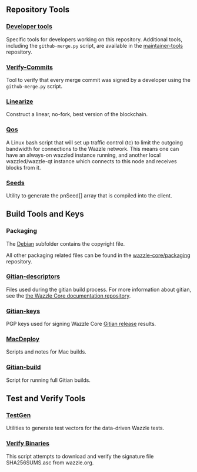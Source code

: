 Repository Tools
---------------------

### [Developer tools](/contrib/devtools) ###
Specific tools for developers working on this repository.
Additional tools, including the `github-merge.py` script, are available in the [maintainer-tools](https://github.com/wazzle-core/wazzle-maintainer-tools) repository.

### [Verify-Commits](/contrib/verify-commits) ###
Tool to verify that every merge commit was signed by a developer using the `github-merge.py` script.

### [Linearize](/contrib/linearize) ###
Construct a linear, no-fork, best version of the blockchain.

### [Qos](/contrib/qos) ###

A Linux bash script that will set up traffic control (tc) to limit the outgoing bandwidth for connections to the Wazzle network. This means one can have an always-on wazzled instance running, and another local wazzled/wazzle-qt instance which connects to this node and receives blocks from it.

### [Seeds](/contrib/seeds) ###
Utility to generate the pnSeed[] array that is compiled into the client.

Build Tools and Keys
---------------------

### Packaging ###
The [Debian](/contrib/debian) subfolder contains the copyright file.

All other packaging related files can be found in the [wazzle-core/packaging](https://github.com/wazzle-core/packaging) repository.

### [Gitian-descriptors](/contrib/gitian-descriptors) ###
Files used during the gitian build process. For more information about gitian, see the [the Wazzle Core documentation repository](https://github.com/wazzle-core/docs).

### [Gitian-keys](/contrib/gitian-keys)
PGP keys used for signing Wazzle Core [Gitian release](/doc/release-process.md) results.

### [MacDeploy](/contrib/macdeploy) ###
Scripts and notes for Mac builds.

### [Gitian-build](/contrib/gitian-build.py) ###
Script for running full Gitian builds.

Test and Verify Tools
---------------------

### [TestGen](/contrib/testgen) ###
Utilities to generate test vectors for the data-driven Wazzle tests.

### [Verify Binaries](/contrib/verifybinaries) ###
This script attempts to download and verify the signature file SHA256SUMS.asc from wazzle.org.
